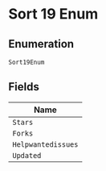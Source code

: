 
# Sort 19 Enum

## Enumeration

`Sort19Enum`

## Fields

| Name |
|  --- |
| `Stars` |
| `Forks` |
| `Helpwantedissues` |
| `Updated` |

